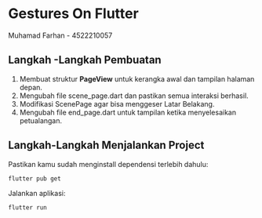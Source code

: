 # Gestures On Flutter

Muhamad Farhan - 4522210057

## Langkah -Langkah Pembuatan

1. Membuat struktur **PageView** untuk kerangka awal dan tampilan halaman depan.
2. Mengubah file scene_page.dart dan pastikan semua interaksi berhasil.
3. Modifikasi ScenePage agar bisa menggeser Latar Belakang.
5. Mengubah file end_page.dart untuk tampilan ketika menyelesaikan petualangan.


## Langkah-Langkah Menjalankan Project
Pastikan kamu sudah menginstall dependensi terlebih dahulu:

```bash
flutter pub get
```

Jalankan aplikasi:

```bash
flutter run
```